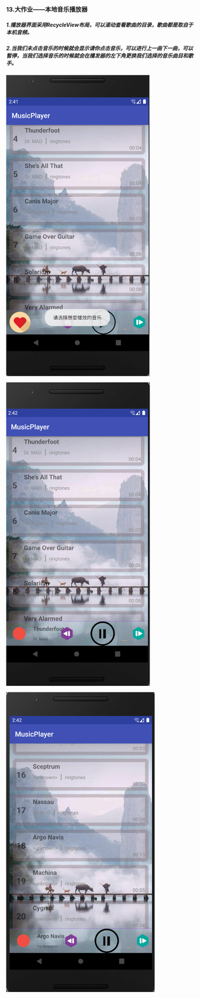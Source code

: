 ### 13.大作业——本地音乐播放器

##### 1.播放器界面采用RecycleView布局，可以滚动查看歌曲的目录，歌曲都是取自于本机音频。

##### 2.当我们未点击音乐的时候就会显示请你点击音乐，可以进行上一曲下一曲，可以暂停，当我们选择音乐的时候就会在播发器的左下角更换我们选择的音乐曲目和歌手。

![](https://github.com/TomHardyWu/2018118148_Android/blob/master/13MusicPlayer/img13/01.png)

![](https://github.com/TomHardyWu/2018118148_Android/blob/master/13MusicPlayer/img13/02.png)

![](https://github.com/TomHardyWu/2018118148_Android/blob/master/13MusicPlayer/img13/03.png)

